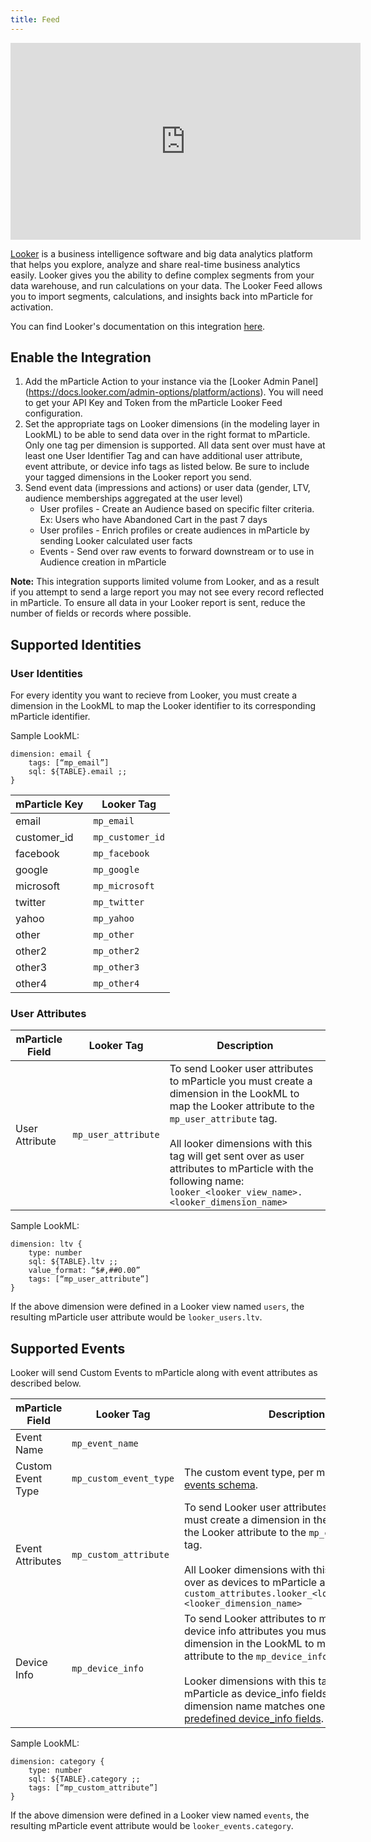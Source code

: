 ```yaml
---
title: Feed
---
```


<div>
<iframe width="560" height="315" src="https://www.youtube.com/embed/Juopxbf0w90" frameborder="0" allow="accelerometer; autoplay; encrypted-media; gyroscope; picture-in-picture" allowfullscreen></iframe>
</div>
 

[Looker](https://www.looker.com/) is a business intelligence software and big data analytics platform that helps you explore, analyze and share real-time business analytics easily. Looker gives you the ability to define complex segments from your data warehouse, and run calculations on your data. The Looker Feed allows you to import segments, calculations, and insights back into mParticle for activation.

You can find Looker's documentation on this integration [here](https://github.com/looker/actions/tree/master/src/actions/mparticle).

## Enable the Integration
1. Add the mParticle Action to your instance via the [Looker Admin Panel] (https://docs.looker.com/admin-options/platform/actions). You will need to get your API Key and Token from the mParticle Looker Feed configuration. 
2. Set the appropriate tags on Looker dimensions (in the modeling layer in LookML) to be able to send data over in the right format to mParticle. Only one tag per dimension is supported. All data sent over must have at least one User Identifier Tag and can have additional user attribute, event attribute, or device info tags as listed below. Be sure to include your tagged dimensions in the Looker report you send.
3. Send event data (impressions and actions) or user data (gender, LTV, audience memberships aggregated at the user level)
    * User profiles - Create an Audience based on specific filter criteria. Ex: Users who have Abandoned Cart in the past 7 days
    * User profiles - Enrich profiles or create audiences in mParticle by sending Looker calculated user facts
    * Events - Send over raw events to forward downstream or to use in Audience creation in mParticle
 
<aside><b>Note:</b> This integration supports limited volume from Looker, and as a result if you attempt to send a large report you may not see every record reflected in mParticle. To ensure all data in your Looker report is sent, reduce the number of fields or records where possible.</aside>

## Supported Identities

### User Identities

For every identity you want to recieve from Looker, you must create a dimension in the LookML to map the Looker identifier to its corresponding mParticle identifier. 

Sample LookML:
```
dimension: email {
	tags: [“mp_email”]
	sql: ${TABLE}.email ;;
}
```

mParticle Key | Looker Tag
--------- | ---------
email | `mp_email`
customer_id | `mp_customer_id`
facebook | `mp_facebook`
google | `mp_google`
microsoft | `mp_microsoft`
twitter | `mp_twitter`
yahoo | `mp_yahoo`
other | `mp_other`
other2 | `mp_other2`
other3 | `mp_other3`
other4 | `mp_other4`

### User Attributes

mParticle Field | Looker Tag | Description
------ | --------- | -----
User Attribute | `mp_user_attribute` | To send Looker user attributes to mParticle you must create a dimension in the LookML to map the Looker attribute to the `mp_user_attribute` tag.<br><br> All looker dimensions with this tag will get sent over as user attributes to mParticle with the following name: `looker_<looker_view_name>.<looker_dimension_name>`

Sample LookML:
```
dimension: ltv {
	type: number
	sql: ${TABLE}.ltv ;;
	value_format: “$#,##0.00”
	tags: [“mp_user_attribute”]
}
```
If the above dimension were defined in a Looker view named `users`, the resulting mParticle user attribute would be `looker_users.ltv`.

## Supported Events

Looker will send Custom Events to mParticle along with event attributes as described below. 

mParticle Field | Looker Tag | Description
------ | --------- | ------
Event Name | `mp_event_name` |
Custom Event Type | `mp_custom_event_type` | The custom event type, per mParticle's [custom events schema](https://docs.mparticle.com/developers/server/json-reference/#custom_event).
Event Attributes | `mp_custom_attribute` | To send Looker user attributes to mParticle you must create a dimension in the LookML to map the Looker attribute to the `mp_custom_attribute` tag.<br><br>All Looker dimensions with this tag will get sent over as devices to mParticle as follows: `custom_attributes.looker_<looker_view_name>.<looker_dimension_name>`
Device Info | `mp_device_info` | To send Looker attributes to mParticle as device info attributes you must create a dimension in the LookML to map the Looker attribute to the `mp_device_info` tag.<br><br>Looker dimensions with this tag will get sent to mParticle as device_info fields only if the dimension name matches one of mParticle's [predefined device_info fields](https://docs.mparticle.com/developers/server/json-reference/#device_info).

Sample LookML:
```
dimension: category {
	type: number
	sql: ${TABLE}.category ;;
	tags: [“mp_custom_attribute”]
}
```
If the above dimension were defined in a Looker view named `events`, the resulting mParticle event attribute would be `looker_events.category`.